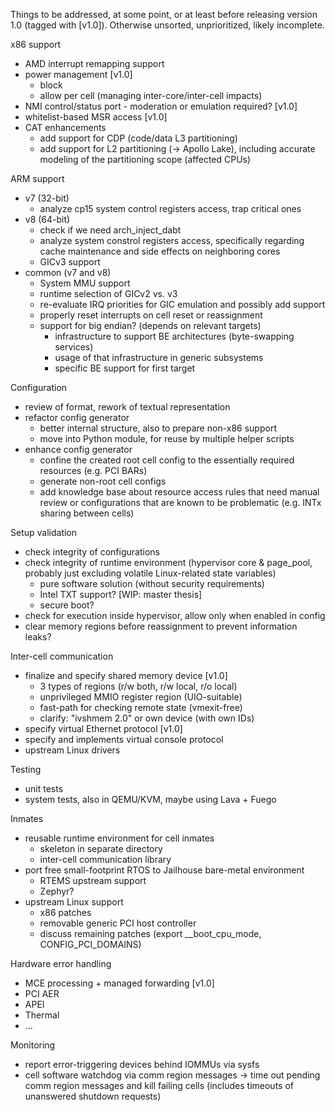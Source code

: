 Things to be addressed, at some point, or at least before releasing version 1.0
(tagged with [v1.0]). Otherwise unsorted, unprioritized, likely incomplete.

x86 support
  - AMD interrupt remapping support
  - power management [v1.0]
    - block
    - allow per cell (managing inter-core/inter-cell impacts)
  - NMI control/status port - moderation or emulation required? [v1.0]
  - whitelist-based MSR access [v1.0]
  - CAT enhancements
    - add support for CDP (code/data L3 partitioning)
    - add support for L2 partitioning (-> Apollo Lake), including accurate
      modeling of the partitioning scope (affected CPUs)

ARM support
  - v7 (32-bit)
    - analyze cp15 system control registers access, trap critical ones
  - v8 (64-bit)
    - check if we need arch_inject_dabt
    - analyze system constrol registers access, specifically regarding cache
      maintenance and side effects on neighboring cores
    - GICv3 support
  - common (v7 and v8)
    - System MMU support
    - runtime selection of GICv2 vs. v3
    - re-evaluate IRQ priorities for GIC emulation and possibly add support
    - properly reset interrupts on cell reset or reassignment
    - support for big endian? (depends on relevant targets)
      - infrastructure to support BE architectures (byte-swapping services)
      - usage of that infrastructure in generic subsystems
      - specific BE support for first target

Configuration
 - review of format, rework of textual representation
 - refactor config generator
    - better internal structure, also to prepare non-x86 support
    - move into Python module, for reuse by multiple helper scripts
 - enhance config generator
    - confine the created root cell config to the essentially required
      resources (e.g. PCI BARs)
    - generate non-root cell configs
    - add knowledge base about resource access rules that need manual review or
      configurations that are known to be problematic (e.g. INTx sharing
      between cells)

Setup validation
  - check integrity of configurations
  - check integrity of runtime environment (hypervisor core & page_pool,
    probably just excluding volatile Linux-related state variables)
    - pure software solution (without security requirements)
    - Intel TXT support? [WIP: master thesis]
    - secure boot?
  - check for execution inside hypervisor, allow only when enabled in config
  - clear memory regions before reassignment to prevent information leaks?

Inter-cell communication
  - finalize and specify shared memory device [v1.0]
    - 3 types of regions (r/w both, r/w local, r/o local)
    - unprivileged MMIO register region (UIO-suitable)
    - fast-path for checking remote state (vmexit-free)
    - clarify: "ivshmem 2.0" or own device (with own IDs)
  - specify virtual Ethernet protocol [v1.0]
  - specify and implements virtual console protocol
  - upstream Linux drivers

Testing
  - unit tests
  - system tests, also in QEMU/KVM, maybe using Lava + Fuego

Inmates
  - reusable runtime environment for cell inmates
    - skeleton in separate directory
    - inter-cell communication library
  - port free small-footprint RTOS to Jailhouse bare-metal environment
    - RTEMS upstream support
    - Zephyr?
  - upstream Linux support
    - x86 patches
    - removable generic PCI host controller
    - discuss remaining patches (export __boot_cpu_mode, CONFIG_PCI_DOMAINS)

Hardware error handling
  - MCE processing + managed forwarding [v1.0]
  - PCI AER
  - APEI
  - Thermal
  - ...

Monitoring
  - report error-triggering devices behind IOMMUs via sysfs
  - cell software watchdog via comm region messages
    -> time out pending comm region messages and kill failing cells
       (includes timeouts of unanswered shutdown requests)

